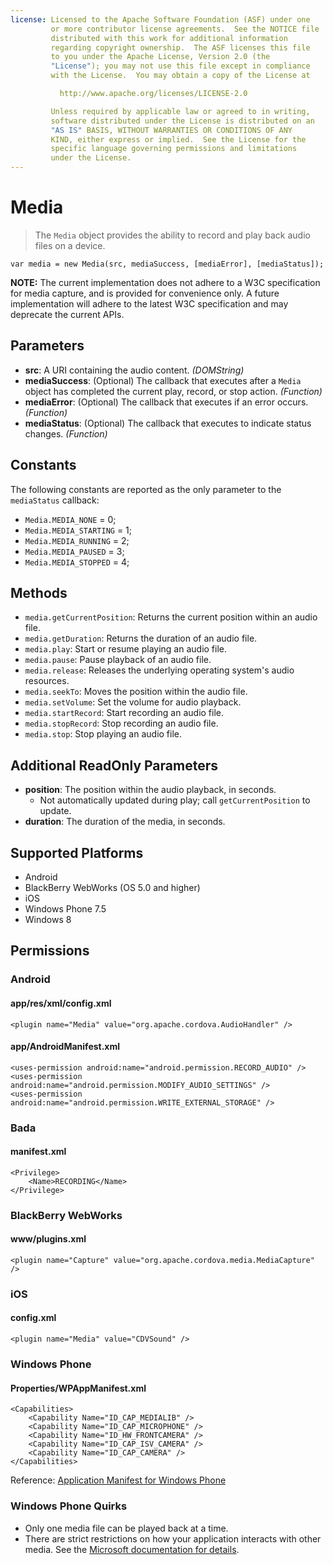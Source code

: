 ```yaml
---
license: Licensed to the Apache Software Foundation (ASF) under one
         or more contributor license agreements.  See the NOTICE file
         distributed with this work for additional information
         regarding copyright ownership.  The ASF licenses this file
         to you under the Apache License, Version 2.0 (the
         "License"); you may not use this file except in compliance
         with the License.  You may obtain a copy of the License at

           http://www.apache.org/licenses/LICENSE-2.0

         Unless required by applicable law or agreed to in writing,
         software distributed under the License is distributed on an
         "AS IS" BASIS, WITHOUT WARRANTIES OR CONDITIONS OF ANY
         KIND, either express or implied.  See the License for the
         specific language governing permissions and limitations
         under the License.
---
```


Media
=====

> The `Media` object provides the ability to record and play back audio files on a device.

    var media = new Media(src, mediaSuccess, [mediaError], [mediaStatus]);

__NOTE:__ The current implementation does not adhere to a W3C
specification for media capture, and is provided for convenience only.
A future implementation will adhere to the latest W3C specification
and may deprecate the current APIs.

Parameters
----------

- __src__: A URI containing the audio content. _(DOMString)_
- __mediaSuccess__: (Optional) The callback that executes after a `Media` object has completed the current play, record, or stop action. _(Function)_
- __mediaError__: (Optional) The callback that executes if an error occurs. _(Function)_
- __mediaStatus__: (Optional) The callback that executes to indicate status changes. _(Function)_

Constants
---------

The following constants are reported as the only parameter to the
`mediaStatus` callback:

- `Media.MEDIA_NONE`     = 0;
- `Media.MEDIA_STARTING` = 1;
- `Media.MEDIA_RUNNING`  = 2;
- `Media.MEDIA_PAUSED`   = 3;
- `Media.MEDIA_STOPPED`  = 4;

Methods
-------

- `media.getCurrentPosition`: Returns the current position within an audio file.
- `media.getDuration`: Returns the duration of an audio file.
- `media.play`: Start or resume playing an audio file.
- `media.pause`: Pause playback of an audio file.
- `media.release`: Releases the underlying operating system's audio resources.
- `media.seekTo`: Moves the position within the audio file.
- `media.setVolume`: Set the volume for audio playback.
- `media.startRecord`: Start recording an audio file.
- `media.stopRecord`: Stop recording an audio file.
- `media.stop`: Stop playing an audio file.

Additional ReadOnly Parameters
---------------------

- __position__: The position within the audio playback, in seconds.
    - Not automatically updated during play; call `getCurrentPosition` to update.
- __duration__: The duration of the media, in seconds.

Supported Platforms
-------------------

- Android
- BlackBerry WebWorks (OS 5.0 and higher)
- iOS
- Windows Phone 7.5
- Windows 8

Permissions
-----------

### Android

#### app/res/xml/config.xml

    <plugin name="Media" value="org.apache.cordova.AudioHandler" />

#### app/AndroidManifest.xml

    <uses-permission android:name="android.permission.RECORD_AUDIO" />
    <uses-permission android:name="android.permission.MODIFY_AUDIO_SETTINGS" />
    <uses-permission android:name="android.permission.WRITE_EXTERNAL_STORAGE" />

### Bada

#### manifest.xml

    <Privilege>
        <Name>RECORDING</Name>
    </Privilege>

### BlackBerry WebWorks

#### www/plugins.xml

    <plugin name="Capture" value="org.apache.cordova.media.MediaCapture" />

### iOS

#### config.xml

    <plugin name="Media" value="CDVSound" />

### Windows Phone

#### Properties/WPAppManifest.xml

    <Capabilities>
        <Capability Name="ID_CAP_MEDIALIB" />
        <Capability Name="ID_CAP_MICROPHONE" />
        <Capability Name="ID_HW_FRONTCAMERA" />
        <Capability Name="ID_CAP_ISV_CAMERA" />
        <Capability Name="ID_CAP_CAMERA" />
    </Capabilities>

Reference: [Application Manifest for Windows Phone](http://msdn.microsoft.com/en-us/library/ff769509%28v=vs.92%29.aspx)

### Windows Phone Quirks

- Only one media file can be played back at a time.
- There are strict restrictions on how your application interacts with other media. See the [Microsoft documentation for details][url].

[url]: http://msdn.microsoft.com/en-us/library/windowsphone/develop/hh184838(v=vs.92).aspx
